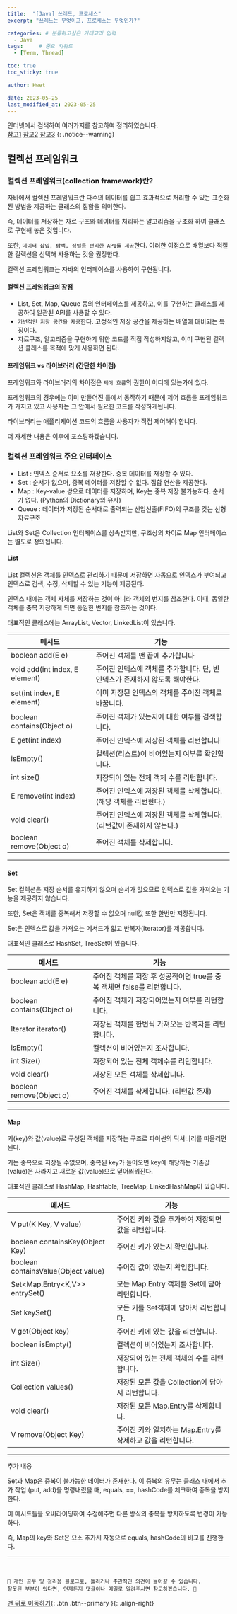 ```yaml
---
title:  "[Java] 쓰레드, 프로세스"  
excerpt: "쓰레느는 무엇이고, 프로세스는 무엇인가?"

categories: # 분류하고싶은 카테고리 입력
  - Java
tags:     # 중요 키워드
  - [Term, Thread]

toc: true
toc_sticky: true

author: Hwet

date: 2023-05-25
last_modified_at: 2023-05-25
---
```


인터넷에서 검색하여 여러가지를 참고하여 정리하였습니다.    
[참고1](http://www.tcpschool.com/java/java_collectionFramework_concept)
[참고2](https://hudi.blog/java-collection-framework-1/)
[참고3](https://coding-factory.tistory.com/550)
{: .notice--warning}

## 컬렉션 프레임워크

### 컬렉션 프레임워크(collection framework)란?

자바에서 컬렉션 프레임워크란 다수의 데이터를 쉽고 효과적으로 처리할 수 있는 표준화된 방법을 제공하는 클래스의 집합을 의미한다.

즉, 데이터를 저장하는 자료 구조와 데이터를 처리하는 알고리즘을 구조화 하여 클래스로 구현해 놓은 것입니다.

또한, `데이터 삽입, 탐색, 정렬등 편리한 API를 제공`한다. 이러한 이점으로 배열보다 적절한 컬렉션을 선택해 사용하는 것을 권장한다.

컬렉션 프레임워크는 자바의 인터페이스를 사용하여 구현됩니다.

#### 컬렉션 프레임워크의 장점

- List, Set, Map, Queue 등의 인터페이스를 제공하고, 이를 구현하는 클래스를 제공하여 일관된 API를 사용할 수 있다.
- `가변적인 저장 공간을 제공`한다. 고정적인 저장 공간을 제공하는 배열에 대비되는 특징이다.
- 자료구조, 알고리즘을 구현하기 위한 코드를 직접 작성하지않고, 이미 구현된 컬렉션 클래스를 목적에 맞게 사용하면 된다.


#### 프레임워크 vs 라이브러리 (간단한 차이점)

프레임워크와 라이브러리의 차이점은 `제어 흐름`의 권한이 어디에 있는가에 있다.

프레임워크의 경우에는 이미 만들어진 틀에서 동작하기 때문에 제어 흐름을 프레임워크가 가지고 있고 사용자는 그 안에서 필요한 코드를 작성하게됩니다.

라이브러리는 애플리케이션 코드의 흐름을 사용자가 직접 제어해야 합니다.

더 자세한 내용은 이후에 포스팅하겠습니다.

### 컬렉션 프레임워크 주요 인터페이스

- List : 인덱스 순서로 요소를 저장한다. 중복 데이터를 저장할 수 있다.
- Set : 순서가 없으며, 중복 데이터를 저장할 수 없다. 집합 연산을 제공한다.
- Map : Key-value 쌍으로 데이터를 저장하며, Key는 중복 저장 불가능하다. 순서가 없다. (Python의 Dictionary와 유사)
- Queue : 데이터가 저장된 순서대로 출력되는 선입선출(FIFO)의 구조를 갖는 선형 자료구조

List와 Set은 Collection 인터페이스를 상속받지만, 구조상의 차이로 Map 인터페이스는 별도로 정의됩니다.



#### List

List 컬렉션은 객체를 인덱스로 관리하기 때문에 저장하면 자동으로 인덱스가 부여되고 인덱스로 검색, 수정, 삭제할 수 있는 기능이 제공된다.

인덱스 내에는 객체 자체를 저장하는 것이 아니라 객체의 번지를 참조한다. 이때, 동일한 객체를 중복 저장하게 되면 동일한 번지를 참조하는 것이다.

대표적인 클래스에는 ArrayList, Vector, LinkedList이 있습니다.

| 메서드                            | 기능                                           |
|--------------------------------|----------------------------------------------|
| boolean add(E e)               | 주어진 객체를 맨 끝에 추가합니다                           |
| void add(int index, E element) | 주어진 인덱스에 객체를 추가합니다. 단, 빈 인덱스가 존재하지 않도록 해야한다. |
| set(int index, E element)      | 이미 저장된 인덱스의 객체를 주어진 객체로 바꿉니다.                |
| boolean contains(Object o)     | 주어진 객체가 있는지에 대한 여부를 검색합니다.                   |
| E get(int index)               | 주어진 인덱스에 저장된 객체를 리턴합니다                       |
| isEmpty()                      | 컬렉션(리스트)이 비어있는지 여부를 확인합니다.                   |
| int size()                     | 저장되어 있는 전체 객체 수를 리턴합니다.                      |
| E remove(int index)            | 주어진 인덱스에 저장된 객체를 삭제합니다. (해당 객체를 리턴한다.)       |
| void clear()                   | 주어진 인덱스에 저장된 객체를 삭제합니다. (리턴값이 존재하지 않는다.)     |
| boolean remove(Object o)       | 주어진 객체를 삭제합니다.                                         |

***

#### Set

Set 컬렉션은 저장 순서를 유지하지 않으며 순서가 없으므로 인덱스로 값을 가져오는 기능을 제공하지 않습니다.

또한, Set은 객체를 중복해서 저장할 수 없으며 null값 또한 한번만 저장됩니다.

Set은 인덱스로 값을 가져오는 메서드가 없고 반복자(Iterator)를 제공합니다.

대표적인 클래스로 HashSet, TreeSet이 있습니다.


| 메서드                        | 기능                                            |
|----------------------------|-----------------------------------------------|
| boolean add(E e)           | 주어진 객체를 저장 후 성공적이면 true를 중복 객체면 false를 리턴합니다. |
| boolean contains(Object o) | 주어진 객체가 저장되어있는지 여부를 리턴합니다.                    |
| Iterator<E> iterator()     | 저장된 객체를 한번씩 가져오는 반복자를 리턴합니다.                  |
| isEmpty()                  | 컬렉션이 비어있는지 조사합니다.                             |
| int Size()                 | 저장되어 있는 전체 객체수를 리턴합니다.                        |
| void clear()               | 저장된 모든 객체를 삭제합니다.                             |
| boolean remove(Object o)   | 주어진 객체를 삭제합니다. (리턴값 존재)                       |

*** 

#### Map

키(key)와 값(value)로 구성된 객체를 저장하는 구조로 파이썬의 딕셔너리를 떠올리면 된다.

키는 중복으로 저장될 수없으며, 중복된 key가 들어오면 key에 해당하는 기존값(value)은 사라지고 새로운 값(value)으로 덮어씌워진다.

대표적인 클래스로 HashMap, Hashtable, TreeMap, LinkedHashMap이 있습니다.


| 메서드                                 | 기능                                           |
|-------------------------------------|----------------------------------------------|
| V put(K Key, V value)               | 주어진 키와 값을 추가하여 저장되면 값을 리턴합니다.                          |
| boolean containsKey(Object Key)     | 주어진 키가 있는지 확인합니다. |
| boolean containsValue(Object value) | 주어진 값이 있는지 확인합니다.               |
| Set<Map.Entry<K,V>> entrySet()      | 모든 Map.Entry 객체를 Set에 담아 리턴합니다.                   |
| Set<K> keySet()                     | 모든 키를 Set객체에 담아서 리턴합니다.                      |
| V get(Object key)                   | 주어진 키에 있는 값을 리턴합니다.                   |
| boolean isEmpty()                   | 컬렉션이 비어있는지 조사합니다.                     |
| int Size()                          | 저장되어 있는 전체 객체의 수를 리턴합니다.       |
| Collection<V> values()              | 저장된 모든 값을 Collection에 담아서 리턴합니다.     |
| void clear()                        | 저장된 모든 Map.Entry를 삭제합니다.                |
| V remove(Object Key)                | 주어진 키와 일치하는 Map.Entry를 삭제하고 값을 리턴합니다.                                         |

***

추가 내용 

Set과 Map은 중복이 불가능한 데이터가 존재한다. 이 중복의 유무는 클래스 내에서 추가 작업 (put, add)을 명령내렸을 때,
equals, ==, hashCode를 체크하여 중복을 방지한다.

이 메서드들을 오버라이딩하여 수정해주면 다른 방식의 중복을 방지하도록 변경이 가능하다. 

즉, Map의 key와 Set은 요소 추가시 자동으로 equals, hashCode의 비교를 진행한다.



***
<br>
    
    📢 개인 공부 및 정리용 블로그로, 틀리거나 주관적인 의견이 들어갈 수 있습니다.
    잘못된 부분이 있다면, 언제든지 댓글이나 메일로 알려주시면 참고하겠습니다. 🔔

[맨 위로 이동하기](#){: .btn .btn--primary }{: .align-right}